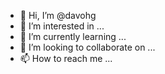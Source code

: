 - 👋 Hi, I’m @davohg
- 👀 I’m interested in ...
- 🌱 I’m currently learning ...
- 💞️ I’m looking to collaborate on ...
- 📫 How to reach me ...

<!---
davohg/davohg is a ✨ special ✨ repository because its `README.md` (this file) appears on your GitHub profile.
You can click the Preview link to take a look at your changes.
--->
